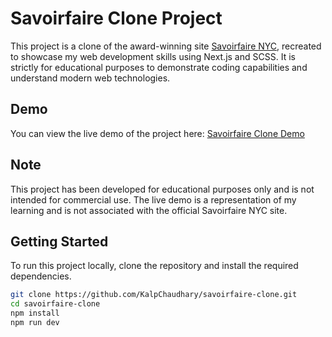 # Savoirfaire Clone Project

This project is a clone of the award-winning site [Savoirfaire NYC](https://www.savoirfaire.nyc), recreated to showcase my web development skills using Next.js and SCSS. It is strictly for educational purposes to demonstrate coding capabilities and understand modern web technologies.

## Demo

You can view the live demo of the project here: [Savoirfaire Clone Demo](https://savoirfaire-clone.vercel.app/)

## Note

This project has been developed for educational purposes only and is not intended for commercial use. The live demo is a representation of my learning and is not associated with the official Savoirfaire NYC site.

## Getting Started

To run this project locally, clone the repository and install the required dependencies.

```bash
git clone https://github.com/KalpChaudhary/savoirfaire-clone.git
cd savoirfaire-clone
npm install
npm run dev
